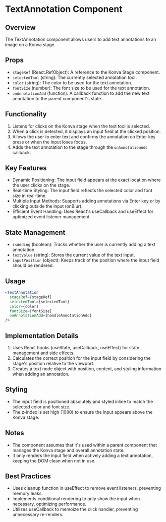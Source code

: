 # TextAnnotation Component

## Overview
The TextAnnotation component allows users to add text annotations to an image on a Konva stage.

## Props
- `stageRef` (React.RefObject): A reference to the Konva Stage component.
- `selectedTool` (string): The currently selected annotation tool.
- `color` (string): The color to be used for the text annotation.
- `fontSize` (number): The font size to be used for the text annotation.
- `onAnnotationAdd` (function): A callback function to add the new text annotation to the parent component's state.

## Functionality
1. Listens for clicks on the Konva stage when the text tool is selected.
2. When a click is detected, it displays an input field at the clicked position.
3. Allows the user to enter text and confirms the annotation on Enter key press or when the input loses focus.
4. Adds the text annotation to the stage through the `onAnnotationAdd` callback.

## Key Features
- Dynamic Positioning: The input field appears at the exact location where the user clicks on the stage.
- Real-time Styling: The input field reflects the selected color and font size in real-time.
- Multiple Input Methods: Supports adding annotations via Enter key or by clicking outside the input (onBlur).
- Efficient Event Handling: Uses React's useCallback and useEffect for optimized event listener management.

## State Management
- `isAdding` (boolean): Tracks whether the user is currently adding a text annotation.
- `textValue` (string): Stores the current value of the text input.
- `inputPosition` (object): Keeps track of the position where the input field should be rendered.

## Usage
```jsx
<TextAnnotation
  stageRef={stageRef}
  selectedTool={selectedTool}
  color={color}
  fontSize={fontSize}
  onAnnotationAdd={handleAnnotationAdd}
/>
```

## Implementation Details
1. Uses React hooks (useState, useCallback, useEffect) for state management and side effects.
2. Calculates the correct position for the input field by considering the stage's position relative to the viewport.
3. Creates a text node object with position, content, and styling information when adding an annotation.

## Styling
- The input field is positioned absolutely and styled inline to match the selected color and font size.
- The z-index is set high (1000) to ensure the input appears above the Konva stage.

## Notes
- The component assumes that it's used within a parent component that manages the Konva stage and overall annotation state.
- It only renders the input field when actively adding a text annotation, keeping the DOM clean when not in use.

## Best Practices
- Uses cleanup function in useEffect to remove event listeners, preventing memory leaks.
- Implements conditional rendering to only show the input when necessary, optimizing performance.
- Utilizes useCallback to memoize the click handler, preventing unnecessary re-renders.